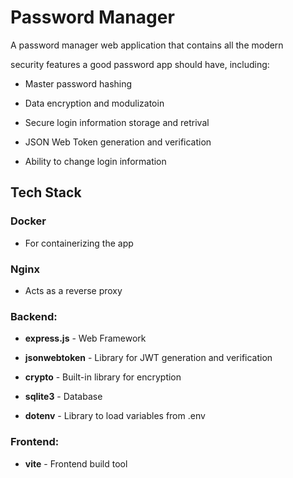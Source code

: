 # Password Manager

A password manager web application that contains all the modern

security features a good password app should have, including:

- Master password hashing

- Data encryption and modulizatoin

- Secure login information storage and retrival

- JSON Web Token generation and verification

- Ability to change login information


## Tech Stack

### Docker

- For containerizing the app

### Nginx 

- Acts as a reverse proxy

### Backend:

- **express.js** - Web Framework

- **jsonwebtoken** - Library for JWT generation and verification

- **crypto** - Built-in library for encryption

- **sqlite3** - Database

- **dotenv** - Library to load variables from .env

### Frontend:

- **vite** - Frontend build tool
